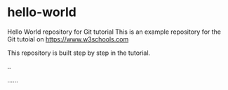 # hello-world
Hello World repository for Git tutorial
This is an example repository for the Git tutoial on https://www.w3schools.com

This repository is built step by step in the tutorial.

..

......